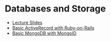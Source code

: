 # Databases and Storage

* [Lecture Slides](lecture.pdf)
* [Basic ActiveRecord with Ruby-on-Rails](basic-active-record.md)
* [Basic MongoDB with MongoID](basic-mongoid.md)
